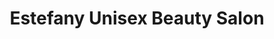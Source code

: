 ---
title: "Estefany Unisex Beauty Salon"
url: /east-boston/estefany-unisex-beauty-salon/
shop: Friseur
---